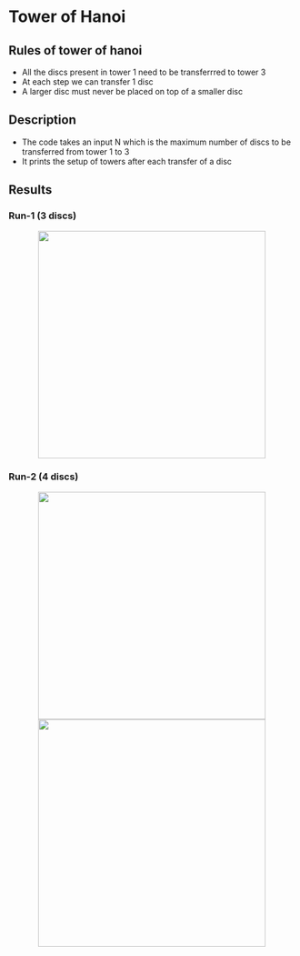 # Tower of Hanoi

## Rules of tower of hanoi
* All the discs present in tower 1 need to be transferrred to tower 3
* At each step we can transfer 1 disc
* A larger disc must never be placed on top of a smaller disc

## Description
* The code takes an input N which is the maximum number of discs to be transferred from tower 1 to 3
* It prints the setup of towers after each transfer of a disc

## Results

### Run-1 (3 discs)
<p align="center">
  <img width="400" src="images/3_discs.png">
</p>

### Run-2 (4 discs)
<p align="center">
  <img width="400" src="images/4_discs_pt_1.png">
  <img width="400" src="images/4_discs_pt_2.png">
</p>